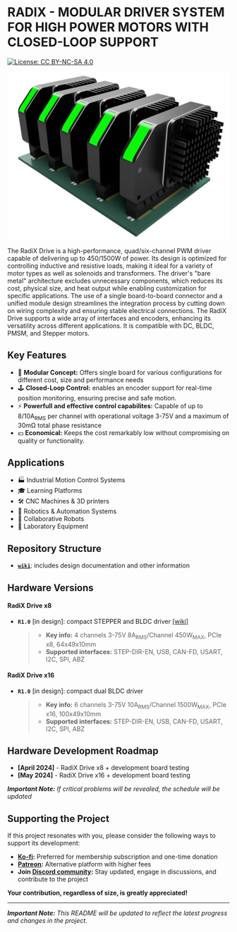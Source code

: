 # RADIX - MODULAR DRIVER SYSTEM FOR HIGH POWER MOTORS WITH CLOSED-LOOP SUPPORT

[![License: CC BY-NC-SA 4.0](https://img.shields.io/badge/License-CC_BY--NC--SA_4.0-lightgrey.svg)](license.md)

![CLN17](./wiki/assets/RadiX-Drive.png)

The RadiX Drive is a high-performance, quad/six-channel PWM driver capable of delivering up to 450/1500W of power. Its design is optimized for controlling inductive and resistive loads, making it ideal for a variety of motor types as well as solenoids and transformers. The driver's "bare metal" architecture excludes unnecessary components, which reduces its cost, physical size, and heat output while enabling customization for specific applications. The use of a single board-to-board connector and a unified module design streamlines the integration process by cutting down on wiring complexity and ensuring stable electrical connections. The RadiX Drive supports a wide array of interfaces and encoders, enhancing its versatility across different applications. It is compatible with DC, BLDC, PMSM, and Stepper motors.

## Key Features

- 🧩 **Modular Concept:** Offers single board for various configurations for different cost, size and performance needs
- 🕹️ **Closed-Loop Control:** enables an encoder support for real-time position monitoring, ensuring precise and safe motion.
- ⚡ **Powerfull and effective control capabilites:** Capable of up to 8/10A<sub>RMS</sub> per channel with operational voltage 3-75V and a maximum of 30mΩ total phase resistance
- 💵 **Economical:** Keeps the cost remarkably low without compromising on quality or functionality.

## Applications

- 🏭 Industrial Motion Control Systems
- 🎓 Learning Platforms
- 🛠️ CNC Machines & 3D printers
- 🤖 Robotics & Automation Systems
- 🤝 Collaborative Robots
- 🔬 Laboratory Equipment

## Repository Structure

- **[`wiki`](wiki)**: includes design documentation and other information

## Hardware Versions

#### RadiX Drive x8

- **`R1.0`** [in design]: compact STEPPER and BLDC driver [[wiki]](./wiki/RadiX-Drive/R1.0/specification.md)

  > - **Key info:** 4 channels 3-75V 8A<sub>RMS</sub>/Channel 450W<sub>MAX</sub>, PCIe x8, 64x49x10mm
  > - **Supported interfaces:** STEP-DIR-EN, USB, CAN-FD, USART, I2C, SPI, ABZ


#### RadiX Drive x16

- **`R1.0`** [in design]: compact dual BLDC driver

	> - **Key info:** 6 channels 3-75V 10A<sub>RMS</sub>/Channel 1500W<sub>MAX</sub>, PCIe x16, 100x49x10mm
	> - **Supported interfaces:** STEP-DIR-EN, USB, CAN-FD, USART, I2C, SPI, ABZ

## Hardware Development Roadmap

- **[April 2024]** - RadiX Drive x8 + development board testing
- **[May 2024]** - RadiX Drive x16 + development board testing

***Important Note:** If critical problems will be revealed, the schedule will be updated*

## Supporting the Project

If this project resonates with you, please consider the following ways to support its development:

- **[Ko-fi](https://ko-fi.com/creapunk):** Preferred for membership subscription and one-time donation
- **[Patreon](https://patreon.com/creapunk):** Alternative platform with higher fees
- **Join [Discord community](https://discord.gg/V4aJdTja8v):** Stay updated, engage in discussions, and contribute to the project

**Your contribution, regardless of size, is greatly appreciated!** 

---

***Important Note:** This README will be updated to reflect the latest progress and changes in the project*.


